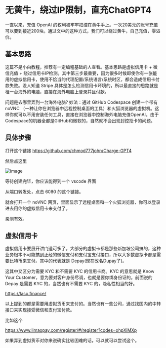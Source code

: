 # 无黄牛，绕过IP限制，直充ChatGPT4
一直以来，充值 OpenAI 的权利被牢牢把控在黄牛手上。一次20美元的账号充值可以要到接近200块。通过文中的这种方式，我们可以绕过黄牛，自己充值，零溢价。
## 基本思路
这篇不是小白教程，推荐有一定编程基础的人查看。基本思路是虚拟信用卡 + 微信充值 + 绕过信用卡IP检测。其中第三步最重要，因为很多时候即使你有一张能用的虚拟信用卡，使用不恰当的代理配置/系统语言/系统时区，都会造成信用卡付款失败。没人知道 Stripe 具体是怎么检测信用卡环境的，所以最直接的思路就是租一台海外的电脑，直接在海外电脑上登录并且付款。

问题是去哪里弄到一台海外电脑? 妙法：通过 GitHub Codespace 创建一个带有 noVNC （一种让你在浏览器中远程控制桌面的工具）和火狐浏览器的虚拟机。这样你就可以不用安装任何工具，直接在浏览器中控制海外电脑充值OpenAI。由于Codespace的机器全都是GitHub和微软的，自然就不会出现封控拒卡的问题。

## 具体步骤
打开这个链接 https://github.com/chmod777john/Charge-GPT4

然后点这里

![image](https://github.com/chmod777john/Charge-GPT4/assets/146207719/ae3d3393-c859-4a42-ab23-70f046ec56b3)

等待创建完毕，你应该能得到一个 vscode 界面

从端口转发处，点击 6080 的这个链接。

就会打开一个 noVNC 网页，里面显示了远程桌面和一个火狐浏览器，你可以登录进去用你的虚拟信用卡来支付了。

亲测有效。

## 虚拟信用卡
虚拟信用卡要展开讲门道可多了。大部分的虚拟卡都是那些新加坡公司搞的，这种业务根本不可能搞到正经的微信支付和支付宝支付接口，所以大多数虚拟卡都是需要比特币来支付。其中的代表就是 Depay(现在改名Dupay了)。

这其中又区分为需要 KYC 和不需要 KYC 的信用卡商。KYC 的意思就是 Know Your Customer，意为要对客户身份尽调，也就是要你绑身份证的。前面说的 Depay 是需要 KYC 的，当然也有不需要 KYC 的，隐私性相当的好。

https://laso.finance/

以上提到的都是需要用虚拟货币来支付的。当然也有一些公司，通过找国内的中转接口来实现接受微信和支付宝付款。

比如这个

https://www.limaopay.com/register/#/register?codes=ohpXiMXp

如果弄到虚拟货币对你来说确实比较困难的话，可以就可以尝试这个。

